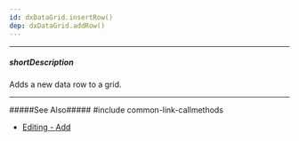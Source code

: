 ```yaml
---
id: dxDataGrid.insertRow()
dep: dxDataGrid.addRow()
---
```

---
##### shortDescription
Adds a new data row to a grid.

---
#####See Also#####
#include common-link-callmethods
- [Editing - Add](/concepts/05%20Widgets/DataGrid/20%20Editing/20%20API/10%20Add.md '/Documentation/Guide/UI_Components/DataGrid/Editing/#API/Add')